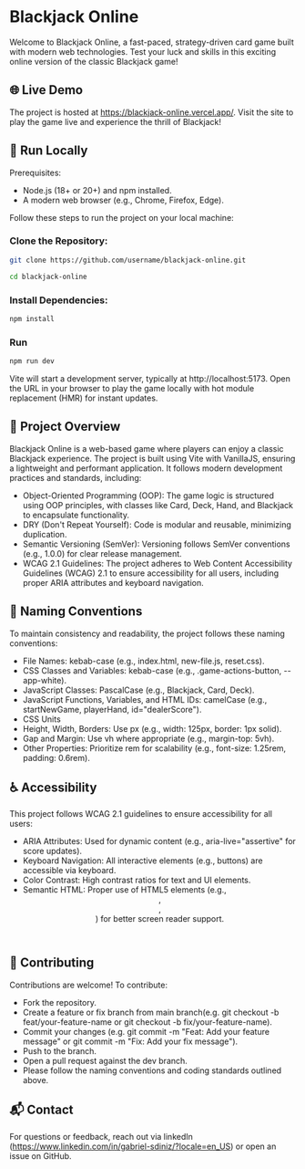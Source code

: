 # Blackjack Online
Welcome to Blackjack Online, a fast-paced, strategy-driven card game built with modern web technologies. Test your luck and skills in this exciting online version of the classic Blackjack game!

## 🌐 Live Demo
The project is hosted at https://blackjack-online.vercel.app/. Visit the site to play the game live and experience the thrill of Blackjack!

## 🚀 Run Locally
Prerequisites:
- Node.js (18+ or 20+) and npm installed.
- A modern web browser (e.g., Chrome, Firefox, Edge).

Follow these steps to run the project on your local machine:

### Clone the Repository:

```bash
git clone https://github.com/username/blackjack-online.git
```

```bash
cd blackjack-online
```

### Install Dependencies:

```bash
npm install
```

### Run

```bash
npm run dev
```

Vite will start a development server, typically at http://localhost:5173.
Open the URL in your browser to play the game locally with hot module replacement (HMR) for instant updates.

## 📖 Project Overview
Blackjack Online is a web-based game where players can enjoy a classic Blackjack experience. The project is built using Vite with VanillaJS, ensuring a lightweight and performant application. It follows modern development practices and standards, including:

- Object-Oriented Programming (OOP): The game logic is structured using OOP principles, with classes like Card, Deck, Hand, and Blackjack to encapsulate functionality.
- DRY (Don't Repeat Yourself): Code is modular and reusable, minimizing duplication.
- Semantic Versioning (SemVer): Versioning follows SemVer conventions (e.g., 1.0.0) for clear release management.
- WCAG 2.1 Guidelines: The project adheres to Web Content Accessibility Guidelines (WCAG) 2.1 to ensure accessibility for all users, including proper ARIA attributes and keyboard navigation.

## 📜 Naming Conventions
To maintain consistency and readability, the project follows these naming conventions:

- File Names: kebab-case (e.g., index.html, new-file.js, reset.css).
- CSS Classes and Variables: kebab-case (e.g., .game-actions-button, --app-white).
- JavaScript Classes: PascalCase (e.g., Blackjack, Card, Deck).
- JavaScript Functions, Variables, and HTML IDs: camelCase (e.g., startNewGame, playerHand, id="dealerScore").
- CSS Units
- Height, Width, Borders: Use px (e.g., width: 125px, border: 1px solid).
- Gap and Margin: Use vh where appropriate (e.g., margin-top: 5vh).
- Other Properties: Prioritize rem for scalability (e.g., font-size: 1.25rem, padding: 0.6rem).

## ♿ Accessibility
This project follows WCAG 2.1 guidelines to ensure accessibility for all users:

- ARIA Attributes: Used for dynamic content (e.g., aria-live="assertive" for score updates).
- Keyboard Navigation: All interactive elements (e.g., buttons) are accessible via keyboard.
- Color Contrast: High contrast ratios for text and UI elements.
- Semantic HTML: Proper use of HTML5 elements (e.g., <header>, <main>, <footer>) for better screen reader support.

## 🤝 Contributing
Contributions are welcome! To contribute:

- Fork the repository.
- Create a feature or fix branch from main branch(e.g. git checkout -b feat/your-feature-name or git checkout -b fix/your-feature-name).
- Commit your changes (e.g. git commit -m "Feat: Add your feature message" or git commit -m "Fix: Add your fix message").
- Push to the branch.
- Open a pull request against the dev branch.
- Please follow the naming conventions and coding standards outlined above.

## 📬 Contact
For questions or feedback, reach out via linkedIn (https://www.linkedin.com/in/gabriel-sdiniz/?locale=en_US) or open an issue on GitHub.
